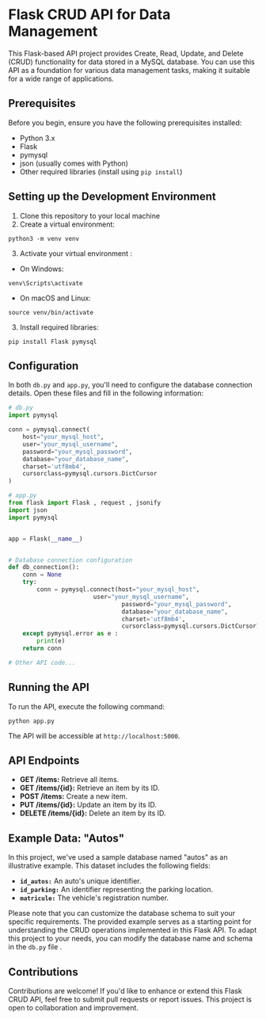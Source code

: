# Flask CRUD API for Data Management

This Flask-based API project provides Create, Read, Update, and Delete (CRUD) functionality for data stored in a MySQL database. You can use this API as a foundation for various data management tasks, making it suitable for a wide range of applications.

## Prerequisites

Before you begin, ensure you have the following prerequisites installed:

- Python 3.x
- Flask
- pymysql
- json (usually comes with Python)
- Other required libraries (install using `pip install`)

## Setting up the Development Environment

1. Clone this repository to your local machine
2. Create a virtual environment:
 ```
python3 -m venv venv
```  
3. Activate your virtual environment :
   
- On Windows:
```
venv\Scripts\activate
```
- On macOS and Linux:
```
source venv/bin/activate
```
3. Install required libraries:
```
pip install Flask pymysql
```

## Configuration
In both `db.py` and `app.py`, you'll need to configure the database connection details. Open these files and fill in the following information:
```python
# db.py
import pymysql

conn = pymysql.connect(
    host="your_mysql_host",
    user="your_mysql_username",
    password="your_mysql_password",
    database="your_database_name",
    charset='utf8mb4',
    cursorclass=pymysql.cursors.DictCursor
)

```
```python
# app.py
from flask import Flask , request , jsonify
import json
import pymysql


app = Flask(__name__)


# Database connection configuration
def db_connection():
    conn = None
    try:
        conn = pymysql.connect(host="your_mysql_host",
    			       	user="your_mysql_username",
                               	password="your_mysql_password",
                               	database="your_database_name",
                               	charset='utf8mb4',
                                cursorclass=pymysql.cursors.DictCursor)
    except pymysql.error as e :
        print(e)
    return conn

# Other API code...

```
## Running the API
To run the API, execute the following command:
```
python app.py
```
The API will be accessible at `http://localhost:5000`.

## API Endpoints
- **GET /items:** Retrieve all items.
- **GET /items/{id}:** Retrieve an item by its ID.
- **POST /items:** Create a new item.
- **PUT /items/{id}:** Update an item by its ID.
- **DELETE /items/{id}:** Delete an item by its ID.
  
## Example Data: "Autos"
In this project, we've used a sample database named "autos" as an illustrative example. This dataset includes the following fields:
- **`id_autos:`** An auto's unique identifier.
- **`id_parking:`** An identifier representing the parking location.
- **`matricule:`** The vehicle's registration number.
  
 Please note that you can customize the database schema to suit your specific requirements. The provided example serves as a starting point for understanding the CRUD operations implemented in this Flask API. To adapt this project to your needs, you can modify the database name and schema in the `db.py` file .
  
## Contributions
Contributions are welcome! If you'd like to enhance or extend this Flask CRUD API, feel free to submit pull requests or report issues. This project is open to collaboration and improvement.
